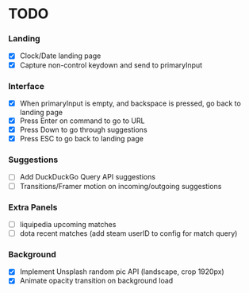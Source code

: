 # TODO

### Landing
- [x] Clock/Date landing page
- [x] Capture non-control keydown and send to primaryInput

### Interface
- [x] When primaryInput is empty, and backspace is pressed, go back to landing page
- [x] Press Enter on command to go to URL
- [x] Press Down to go through suggestions
- [x] Press ESC to go back to landing page

### Suggestions
- [ ] Add DuckDuckGo Query API suggestions
- [ ] Transitions/Framer motion on incoming/outgoing suggestions

### Extra Panels
- [ ] liquipedia upcoming matches
- [ ] dota recent matches (add steam userID to config for match query)

### Background
- [x] Implement Unsplash random pic API (landscape, crop 1920px)
- [x] Animate opacity transition on background load